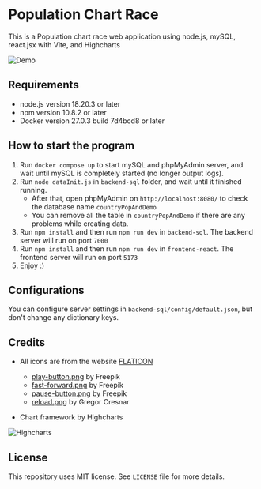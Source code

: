 # Population Chart Race

This is a Population chart race web application using node.js, mySQL, react.jsx with Vite, and Highcharts

![Demo](https://media.giphy.com/media/v1.Y2lkPTc5MGI3NjExaXZhc216Mm5udGdlMnZmbzU5ZGVsczN3bzI3dXBmbXNuMTFtM2RyMCZlcD12MV9pbnRlcm5hbF9naWZfYnlfaWQmY3Q9Zw/n3CtJBDw5SCNEHwPuC/giphy.gif)

## Requirements
- node.js version 18.20.3 or later
- npm version 10.8.2 or later
- Docker version 27.0.3 build 7d4bcd8 or later

## How to start the program
1. Run ``docker compose up`` to start mySQL and phpMyAdmin server, and wait until mySQL is completely started (no longer output logs).
2. Run ``node dataInit.js`` in ``backend-sql`` folder, and wait until it finished running.
    - After that, open phpMyAdmin on ``http://localhost:8080/`` to check the database name ``countryPopAndDemo``
    - You can remove all the table in ``countryPopAndDemo`` if there are any problems while creating data.
3. Run ``npm install`` and then run ``npm run dev`` in ``backend-sql``. The backend server will run on port ``7000``
4. Run ``npm install`` and then run ``npm run dev`` in ``frontend-react``. The frontend server will run on port ``5173``
5. Enjoy :)

## Configurations
You can configure server settings in ``backend-sql/config/default.json``, but don't change any dictionary keys.

## Credits
- All icons are from the website [FLATICON](https://www.flaticon.com/)
    - [play-button.png](https://www.flaticon.com/free-icon/play-button_375?term=play&page=1&position=3&origin=search&related_id=375) by Freepik
    - [fast-forward.png](https://www.flaticon.com/free-icon/fast-forward_130903?term=fast+forward&page=1&position=4&origin=search&related_id=130903) by Freepik
    - [pause-button.png](https://www.flaticon.com/free-icon/video-pause-button_16427?term=pause&page=1&position=1&origin=search&related_id=16427) by Freepik
    - [reload.png](https://www.flaticon.com/free-icon/reload_159657?term=reload&page=1&position=2&origin=search&related_id=159657) by Gregor Cresnar

- Chart framework by Highcharts

![Highcharts](https://cdn.ourcodeworld.com/public-media/articles/articleocw-56476fe4f4050.png)

## License
This repository uses MIT license. See ``LICENSE`` file for more details.
